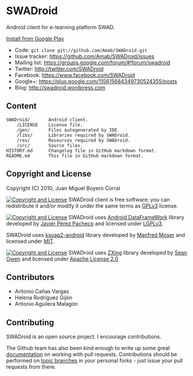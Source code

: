 # SWADroid

Android client for e-learning platform SWAD.

[Install from Google Play][apk]

* Code: `git clone git://github.com/Amab/SWADroid.git`
* Issue tracker: <https://github.com/Amab/SWADroid/issues>
* Mailing list: <https://groups.google.com/forum/#!forum/swadroid>
* Twitter: <http://twitter.com/SWADroid>
* Facebook: <https://www.facebook.com/SWADroid>
* Google+: <https://plus.google.com/115615684349730524355/posts>
* Blog: <http://swadroid.wordpress.com>

## Content

	SWADroid/		Android client.
		/LICENSE	License file.
		/gen/		Files autogenerated by IDE.
		/libs/		Libraries required by SWADroid.
		/res/		Resources required by SWADroid.
		/src/		Source files.
	HISTORY.md		Changelog file in GitHub markdown format.
	README.md		This file in GitHub markdown format.


## Copyright and License

Copyright (C) 2010, Juan Miguel Boyero Corral

[![Copyright and License](http://www.gnu.org/graphics/gplv3-88x31.png)][gplv3] SWADroid client is free software; you can redistribute it and/or modify
it under the same terms as [GPLv3][gplv3] license.

[![Copyright and License](http://www.gnu.org/graphics/lgplv3-88x31.png)][lgplv3]
SWADroid uses [Android DataFrameWork][androiddataframework-library] library developed by [Javier Pérez Pacheco][androiddataframework-author] and licensed under [LGPLv3][lgplv3].

SWADroid uses [ksoap2-android][ksoap2-library] library developed by [Manfred Moser][ksoap2-author] and licensed under [MIT][mit].

[![Copyright and License](http://www.apache.org/images/feather-small.gif)][apache2]
SWADroid uses [ZXing][zxing-library] library developed by [Sean Owen][zxing-author] and licensed under [Apache License 2.0][apache2]

## Contributors

* Antonio Cañas Vargas
* Helena Rodríguez Gijón
* Antonio Aguilera Malagón

## Contributing

SWADroid is an open source project.  I encourage contributions.

The Github team has also been kind enough to write up some great [documentation][doc_contrib] on working with pull requests. Contributions should be performed on [topic branches][topic_br] in your personal forks - just issue your pull requests from there.


[gplv3]: http://www.gnu.org/licenses/gpl.html
[lgplv3]: http://www.gnu.org/licenses/lgpl.html
[mit]: http://www.opensource.org/licenses/mit-license.php
[doc_contrib]: http://help.github.com/pull-requests/
[topic_br]: http://progit.org/book/ch3-4.html
[ksoap2-library]: http://code.google.com/p/ksoap2-android
[ksoap2-author]: https://github.com/mosabua
[androiddataframework-library]: http://code.google.com/p/androiddataframework/
[androiddataframework-author]: http://www.javielinux.com/quiensoy.php
[zxing-library]: http://code.google.com/p/zxing/
[zxing-author]: https://github.com/srowen
[apache2]: http://www.apache.org/licenses/LICENSE-2.0
[apk]: https://play.google.com/store/apps/details?id=es.ugr.swad.swadroid
